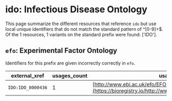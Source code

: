 # ido: Infectious Disease Ontology

This page summarize the different resources that reference `ido`
but use local unique identifiers that do not match the standard pattern of
^[0-9]+$. Of the 1 resources,
1 variants on the standard prefix were found: ['IDO'].

## `efo`: Experimental Factor Ontology

Identifiers for this prefix are given incorrectly correctly in `efo`.

| external_xref     |   usages_count | usages                                                                                              |
|-------------------|----------------|-----------------------------------------------------------------------------------------------------|
| `IDO:IDO_0000436` |              1 | [http://www.ebi.ac.uk/efo/EFO:0005741](https://bioregistry.io/http://www.ebi.ac.uk/efo/EFO:0005741) |

